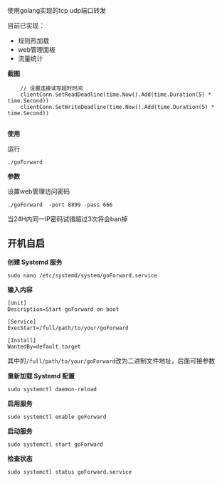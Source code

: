 使用golang实现的tcp udp端口转发

目前已实现：

 - 规则热加载
 - web管理面板
 - 流量统计

**截图**

```
	// 设置连接读写超时时间
	clientConn.SetReadDeadline(time.Now().Add(time.Duration(5) * time.Second))
	clientConn.SetWriteDeadline(time.Now().Add(time.Duration(5) * time.Second))
	
```


**使用**

运行
```
./goForward
```

**参数**

设置web管理访问密码

```
./goForward  -port 8899 -pass 666
```

当24H内同一IP密码试错超过3次将会ban掉

## 开机自启

**创建 Systemd 服务**

```
sudo nano /etc/systemd/system/goForward.service
```

**输入内容**

```
[Unit]
Description=Start goForward on boot

[Service]
ExecStart=/full/path/to/your/goForward

[Install]
WantedBy=default.target
```

其中的```/full/path/to/your/goForward```改为二进制文件地址，后面可接参数

**重新加载 Systemd 配置**
```
sudo systemctl daemon-reload
```

**启用服务**
```
sudo systemctl enable goForward
```
**启动服务**
```
sudo systemctl start goForward
```
**检查状态**
```
sudo systemctl status goForward.service
```